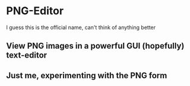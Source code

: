 # PNG-Editor
I guess this is the official name, can't think of anything better

## View PNG images in a powerful GUI (hopefully) text-editor
## Just me, experimenting with the PNG form
